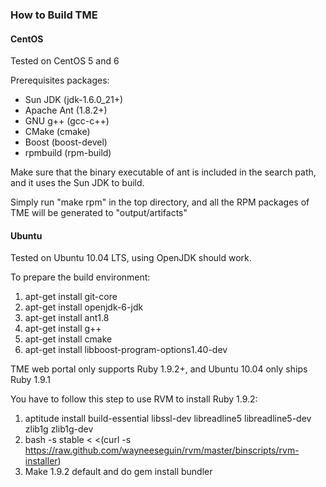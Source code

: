 ### How to Build TME

#### CentOS

Tested on CentOS 5 and 6

Prerequisites packages:

* Sun JDK (jdk-1.6.0_21+)
* Apache Ant (1.8.2+)
* GNU g++ (gcc-c++)
* CMake (cmake)
* Boost (boost-devel)
* rpmbuild (rpm-build)

Make sure that the binary executable of ant is included in the search path, and it uses the Sun JDK to build.

Simply run "make rpm" in the top directory, and all the RPM packages of TME will be generated to "output/artifacts"

#### Ubuntu

Tested on Ubuntu 10.04 LTS, using OpenJDK should work.

To prepare the build environment:

1. apt-get install git-core
2. apt-get install openjdk-6-jdk
3. apt-get install ant1.8
4. apt-get install g++
5. apt-get install cmake
6. apt-get install libboost-program-options1.40-dev

TME web portal only supports Ruby 1.9.2+, and Ubuntu 10.04 only ships Ruby 1.9.1

You have to follow this step to use RVM to install Ruby 1.9.2:

1. aptitude install build-essential libssl-dev libreadline5 libreadline5-dev zlib1g zlib1g-dev
2. bash -s stable < <(curl -s https://raw.github.com/wayneeseguin/rvm/master/binscripts/rvm-installer)
3. Make 1.9.2 default and do gem install bundler

